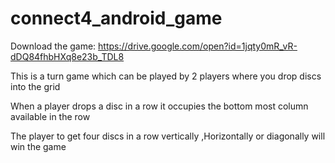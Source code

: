 # connect4_android_game
Download the game:
https://drive.google.com/open?id=1jqty0mR_vR-dDQ84fhbHXq8e23b_TDL8

This is a turn game which can be played by 2 players where you drop discs into the grid

When a player drops a disc in a row it occupies the bottom most column available in the row

The player to get four discs in a row vertically ,Horizontally or diagonally will win the game


